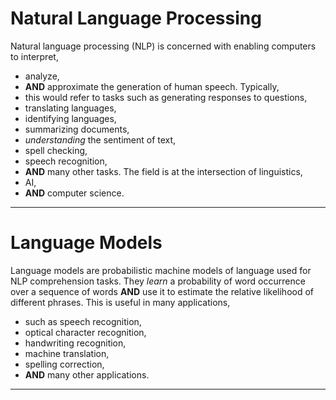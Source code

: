 # Natural Language Processing

Natural language processing (NLP) is concerned with enabling computers to interpret,
- analyze,
- **AND** approximate the generation of human speech.
Typically,
- this would refer to tasks such as generating responses to questions,
- translating languages,
- identifying languages,
- summarizing documents,
- *understanding* the sentiment of text,
- spell checking,
- speech recognition,
- **AND** many other tasks.
The field is at the intersection of linguistics,
- AI,
- **AND** computer science.

----------------------------------------------------

# Language Models

Language models are probabilistic machine models of language used for NLP comprehension tasks.
They *learn*  a probability of word occurrence over a sequence of words **AND** use it to estimate the relative likelihood of different phrases.
This is useful in many applications,
- such as speech recognition,
- optical character recognition,
- handwriting recognition,
- machine translation,
- spelling correction,
- **AND** many other applications.

----------------------------------------------------